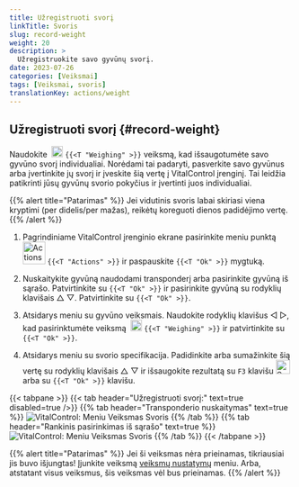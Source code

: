 ```yaml
---
title: Užregistruoti svorį
linkTitle: Svoris
slug: record-weight
weight: 20
description: >
  Užregistruokite savo gyvūnų svorį.
date: 2023-07-26
categories: [Veiksmai]
tags: [Veiksmai, svoris]
translationKey: actions/weight
---
```


## Užregistruoti svorį {#record-weight}
Naudokite &nbsp;<img src="/icons/actions/weight.svg" width="20" align="bottom" alt="Weighing" /> `{{<T "Weighing" >}}` veiksmą, kad išsaugotumėte savo gyvūno svorį individualiai. Norėdami tai padaryti, pasverkite savo gyvūnus arba įvertinkite jų svorį ir įveskite šią vertę į VitalControl įrenginį. Tai leidžia patikrinti jūsų gyvūnų svorio pokyčius ir įvertinti juos individualiai.

{{% alert title="Patarimas" %}}
Jei vidutinis svoris labai skiriasi viena kryptimi (per didelis/per mažas), reikėtų koreguoti dienos padidėjimo vertę.
{{% /alert %}}

1. Pagrindiniame VitalControl įrenginio ekrane pasirinkite meniu punktą &nbsp;<img src="/icons/actions.svg" width="40" align="bottom" alt="Actions" /> `{{<T "Actions" >}}` ir paspauskite `{{<T "Ok" >}}` mygtuką.

2. Nuskaitykite gyvūną naudodami transponderį arba pasirinkite gyvūną iš sąrašo. Patvirtinkite su `{{<T "Ok" >}}` ir pasirinkite gyvūną su rodyklių klavišais △ ▽. Patvirtinkite su `{{<T "Ok" >}}`.

3. Atsidarys meniu su gyvūno veiksmais. Naudokite rodyklių klavišus ◁ ▷, kad pasirinktumėte veiksmą &nbsp;<img src="/icons/actions/weight.svg" width="20" align="bottom" alt="Weighing" /> `{{<T "Weighing" >}}` ir patvirtinkite su `{{<T "Ok" >}}`.

4. Atsidarys meniu su svorio specifikacija. Padidinkite arba sumažinkite šią vertę su rodyklių klavišais △ ▽ ir išsaugokite rezultatą su `F3` klavišu <img src="/icons/footer/save.svg" width="25" align="bottom" alt="Save" /> arba su `{{<T "Ok" >}}` klavišu.

{{< tabpane >}}
{{< tab header="Užregistruoti svorį:" text=true disabled=true />}}
{{% tab header="Transponderio nuskaitymas" text=true %}}
  ![VitalControl: Meniu Veiksmas Svoris](../images/weighing-scan.png "Weighing")
{{% /tab %}}
{{% tab header="Rankinis pasirinkimas iš sąrašo" text=true %}}
  ![VitalControl: Meniu Veiksmas Svoris](../images/weighing.png "Weighing")
{{% /tab %}}
{{< /tabpane >}}

{{% alert title="Patarimas" %}}
Jei ši veiksmas nėra prieinamas, tikriausiai jis buvo išjungtas! Įjunkite veiksmą [veiksmų nustatymų](../setting/) meniu. Arba, atstatant visus veiksmus, šis veiksmas vėl bus prieinamas.
{{% /alert %}}
